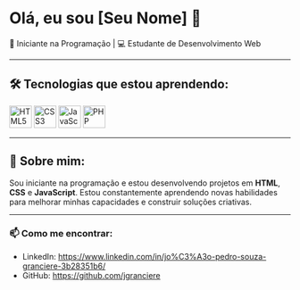 # Olá, eu sou [Seu Nome] 👋

🎯 Iniciante na Programação | 💻 Estudante de Desenvolvimento Web

---

## 🛠️ Tecnologias que estou aprendendo:

<p align="left">
    <img src="https://cdn.jsdelivr.net/gh/devicons/devicon/icons/html5/html5-original.svg" alt="HTML5" width="40" height="40"/>
    <img src="https://cdn.jsdelivr.net/gh/devicons/devicon/icons/css3/css3-original.svg" alt="CSS3" width="40" height="40"/>
    <img src="https://cdn.jsdelivr.net/gh/devicons/devicon/icons/javascript/javascript-original.svg" alt="JavaScript" width="40" height="40"/>
    <img src="https://cdn.jsdelivr.net/gh/devicons/devicon/icons/php/php-original.svg" alt="PHP" width="40" height="40"/>
</p>

---

## 📖 Sobre mim:

Sou iniciante na programação e estou desenvolvendo projetos em **HTML**, **CSS** e **JavaScript**. Estou constantemente aprendendo novas habilidades para melhorar minhas capacidades e construir soluções criativas.

---

### 📫 Como me encontrar:
- LinkedIn: https://www.linkedin.com/in/jo%C3%A3o-pedro-souza-granciere-3b28351b6/
- GitHub: https://github.com/jgranciere

